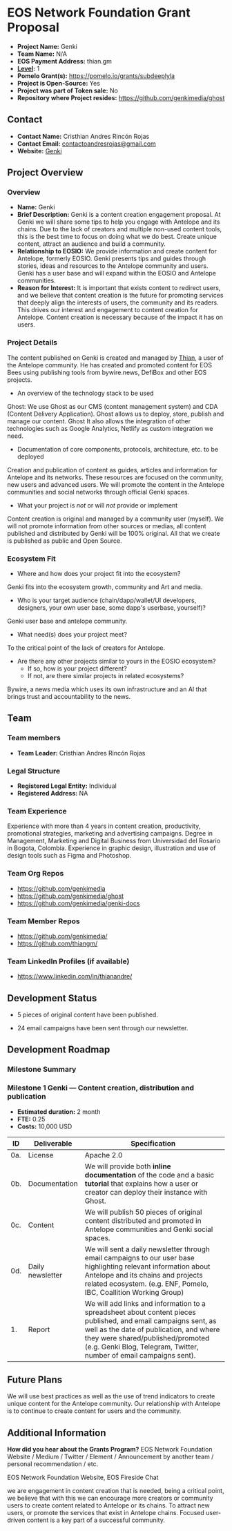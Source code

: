 # EOS Network Foundation Grant Proposal

- **Project Name:** Genki
- **Team Name:** N/A
- **EOS Payment Address:** thian.gm
- **[Level](https://github.com/eosnetworkfoundation/grant-framework#grant-levels):** 1
- **Pomelo Grant(s):** https://pomelo.io/grants/subdeeplyla
- **Project is Open-Source:** Yes
- **Project was part of Token sale:** No
- **Repository where Project resides:** https://github.com/genkimedia/ghost

## Contact

- **Contact Name:** Cristhian Andres Rincón Rojas
- **Contact Email:** contactoandresrojas@gmail.com
- **Website:** [Genki](https://blog.genki.site)

## Project Overview

### Overview


- **Name:** Genki
- **Brief Description:** Genki is a content creation engagement proposal. At Genki we will share some tips to help you engage with Antelope and its chains. Due to the lack of creators and multiple non-used content tools, this is the best time to focus on doing what we do best. Create unique content, attract an audience and build a community.
- **Relationship to EOSIO:** We provide information and create content for Antelope, formerly EOSIO. Genki presents tips and guides through stories, ideas and resources to the Antelope community and users. Genki has a user base and will expand within the EOSIO and Antelope communities.
- **Reason for Interest:** It is important that exists content to redirect users, and we believe that content creation is the future for promoting services that deeply align the interests of users, the community and its readers. This drives our interest and engagement to content creation for Antelope. Content creation is necessary because of the impact it has on users.

### Project Details


The content published on Genki is created and managed by [Thian](https://twitter.com/thianisoneos), a user of the Antelope community. He has created and promoted content for EOS Bees using publishing tools from bywire.news, DefiBox and other EOS projects.
- An overview of the technology stack to be used

Ghost: We use Ghost as our CMS (content management system) and CDA (Content Delivery Application). Ghost allows us to deploy, store, publish and manage our content. Ghost It also allows the integration of other technologies such as Google Analytics, Netlify as custom integration we need.
- Documentation of core components, protocols, architecture, etc. to be deployed

Creation and publication of content as guides, articles and information for Antelope and its networks. These resources are focused on the community, new users and advanced users. We will promote the content in the Antelope communities and social networks through official Genki spaces.
- What your project is _not_ or will _not_ provide or implement

Content creation is original and managed by a community user (myself). We will not promote information from other sources or medias, all content published and distributed by Genki will be 100% original.
All that we create is published as public and Open Source.

### Ecosystem Fit


- Where and how does your project fit into the ecosystem?

Genki fits into the ecosystem growth, community and Art and media.
- Who is your target audience (chain/dapp/wallet/UI developers, designers, your own user base, some dapp's userbase, yourself)?

Genki user base and antelope community.
- What need(s) does your project meet?

 To the critical point of the lack of creators for Antelope.
- Are there any other projects similar to yours in the EOSIO ecosystem?
  - If so, how is your project different?
  - If not, are there similar projects in related ecosystems?

Bywire, a news media which uses its own infrastructure and an AI that brings trust and accountability to the news.

## Team

### Team members

- **Team Leader:** Cristhian Andres Rincón Rojas

### Legal Structure
- **Registered Legal Entity:** Individual
- **Registered Address:** NA

### Team Experience
Experience with more than 4 years in content creation, productivity, promotional strategies, marketing and advertising campaigns. Degree in Management, Marketing and Digital Business from Universidad del Rosario in Bogota, Colombia. Experience in graphic design, illustration and use of design tools such as Figma and Photoshop.

### Team Org Repos

- https://github.com/genkimedia
- https://github.com/genkimedia/ghost
- https://github.com/genkimedia/genki-docs

### Team Member Repos

- https://github.com/genkimedia/
- https://github.com/thiangm/


### Team LinkedIn Profiles (if available)

- https://www.linkedin.com/in/thianandre/

## Development Status

- 5 pieces of original content have been published.

- 24 email campaigns have been sent through our newsletter.

## Development Roadmap

### Milestone Summary

### Milestone 1 Genki — Content creation, distribution and publication

- **Estimated duration:** 2 month
- **FTE:**  0.25
- **Costs:** 10,000 USD

| ID | Deliverable | Specification |
| ----- | ----------- | ------------- |
| 0a. | License | Apache 2.0 |
| 0b. | Documentation | We will provide both **inline documentation** of the code and a basic **tutorial** that explains how a user or creator can deploy their instance with Ghost. |
| 0c. | Content | We will publish 50 pieces of original content distributed and promoted in Antelope communities and Genki social spaces. |
| 0d. | Daily newsletter | We will sent a daily newsletter through email campaigns to our user base highlighting relevant information about Antelope and its chains and projects related ecosystem. (e.g. ENF, Pomelo, IBC, Coallition Working Group) |
| 1. | Report | We will add links and information to a spreadsheet about content pieces published, and email campaigns sent, as well as the date of publication, and where they were shared/published/promoted (e.g. Genki Blog, Telegram, Twitter, number of email campaigns sent). |


## Future Plans

We will use best practices as well as the use of trend indicators to create unique content for the Antelope community. Our relationship with Antelope is to continue to create content for users and the community.

## Additional Information

**How did you hear about the Grants Program?** EOS Network Foundation Website / Medium / Twitter / Element / Announcement by another team / personal recommendation / etc.

EOS Network Foundation Website, EOS Fireside Chat

we are engagement in content creation that is needed, being a critical point, we believe that with this we can encourage more creators or community users to create content related to Antelope or its chains. To attract new users, or promote the services that exist in Antelope chains. Focused user-driven content is a key part of a successful community.
